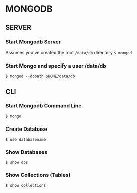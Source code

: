 # MONGODB

## SERVER
### Start Mongodb Server
Assumes you've created the root `/data/db` directory
`$ mongod`

### Start Mongo and specify a user /data/db
`$ mongod --dbpath $HOME/data/db`

## CLI
### Start Mongodb Command Line
`$ mongo`

### Create Database
`$ use databasename`

### Show Databases
`$ show dbs`

### Show Collections (Tables)
`$ show collections`
